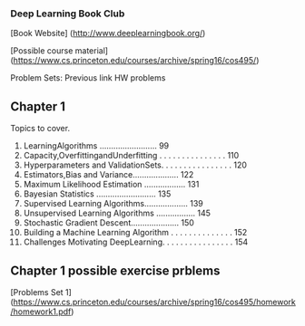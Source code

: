 ### Deep Learning Book Club 
[Book Website] (http://www.deeplearningbook.org/)

[Possible course material] (https://www.cs.princeton.edu/courses/archive/spring16/cos495/)

Problem Sets: Previous link HW problems 

## Chapter 1 
Topics to cover. 

1. LearningAlgorithms ......................... 99
2. Capacity,OverfittingandUnderfitting . . . . . . . . . . . . . . . 110
3. Hyperparameters and ValidationSets. . . . . . . . . . . . . . . . 120
4. Estimators,Bias and Variance.................... 122
5. Maximum Likelihood Estimation .................. 131
6. Bayesian Statistics .......................... 135
7. Supervised Learning Algorithms................... 139
8. Unsupervised Learning Algorithms ................. 145
9. Stochastic Gradient Descent..................... 150
10. Building a Machine Learning Algorithm . . . . . . . . . . . . . . 152
11. Challenges Motivating DeepLearning. . . . . . . . . . . . . . . . 154

## Chapter 1 possible exercise prblems 
[Problems Set 1] (https://www.cs.princeton.edu/courses/archive/spring16/cos495/homework/homework1.pdf)


